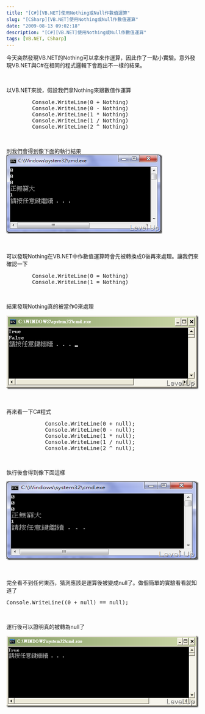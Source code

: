 ```yaml
---
title: "[C#][VB.NET]使用Nothing或Null作數值運算"
slug: "[CSharp][VB.NET]使用Nothing或Null作數值運算"
date: "2009-08-13 09:02:18"
description: "[C#][VB.NET]使用Nothing或Null作數值運算"
tags: [VB.NET, CSharp]
---
```


<p>今天突然發現VB.NET的Nothing可以拿來作運算，因此作了一點小實驗。意外發現VB.NET與C#在相同的程式邏輯下會跑出不一樣的結果。</p>  <p> </p>  <p>以VB.NET來說，假設我們拿Nothing來跟數值作運算</p>  <div style="padding-bottom: 0px; margin: 0px; padding-left: 0px; padding-right: 0px; display: inline; float: none; padding-top: 0px" id="scid:812469c5-0cb0-4c63-8c15-c81123a09de7:cd7fc944-e1bc-426e-a534-ca50f7a1e39a" class="wlWriterSmartContent">   <pre class="vb:nocontrols" name="code">        Console.WriteLine(0 + Nothing)
        Console.WriteLine(0 - Nothing)
        Console.WriteLine(1 * Nothing)
        Console.WriteLine(1 / Nothing)
        Console.WriteLine(2 ^ Nothing)</pre>
</div>

<p> </p>

<p>則我們會得到像下面的執行結果
  <br /><img style="border-bottom: 0px; border-left: 0px; display: inline; border-top: 0px; border-right: 0px" title="image" border="0" alt="image" src="\images\posts\10028\image_thumb.png" width="409" height="207" /> </p>

<p> </p>

<p>可以發現Nothing在VB.NET中作數值運算時會先被轉換成0後再來處理。讓我們來確認一下</p>

<div style="padding-bottom: 0px; margin: 0px; padding-left: 0px; padding-right: 0px; display: inline; float: none; padding-top: 0px" id="scid:812469c5-0cb0-4c63-8c15-c81123a09de7:798ea6f8-72cb-43de-854d-371600ec53aa" class="wlWriterSmartContent">
  <pre class="vb:nocontrols" name="code">        Console.WriteLine(0 = Nothing)
        Console.WriteLine(1 = Nothing)</pre>
</div>

<p> </p>

<p>結果發現Nothing真的被當作0來處理</p>

<p><img style="border-right-width: 0px; display: inline; border-top-width: 0px; border-bottom-width: 0px; border-left-width: 0px" title="image" border="0" alt="image" src="\images\posts\10028\image1_thumb.png" width="504" height="193" /></p>

<p> </p>

<p>再來看一下C#程式</p>

<div style="padding-bottom: 0px; margin: 0px; padding-left: 0px; padding-right: 0px; display: inline; float: none; padding-top: 0px" id="scid:812469c5-0cb0-4c63-8c15-c81123a09de7:8f35270b-735b-4593-a561-531fe32c4c61" class="wlWriterSmartContent">
  <pre class="c#:nocontrols" name="code">            Console.WriteLine(0 + null);
            Console.WriteLine(0 - null);
            Console.WriteLine(1 * null);
            Console.WriteLine(1 / null);
            Console.WriteLine(2 ^ null);</pre>
</div>

<p> </p>

<p>執行後會得到像下面這樣</p>

<p><img style="border-right-width: 0px; display: inline; border-top-width: 0px; border-bottom-width: 0px; border-left-width: 0px" title="image" border="0" alt="image" src="\images\posts\10028\image_thumb.png" width="504" height="206" /></p>

<p> </p>

<p>完全看不到任何東西，猜測應該是運算後被變成null了。做個簡單的實驗看看就知道了</p>

<div style="padding-bottom: 0px; margin: 0px; padding-left: 0px; padding-right: 0px; display: inline; float: none; padding-top: 0px" id="scid:812469c5-0cb0-4c63-8c15-c81123a09de7:0313ffb6-170f-40d6-9d9b-e2b67167510c" class="wlWriterSmartContent">
  <pre class="c#:nocontrols" name="code">Console.WriteLine((0 + null) == null);</pre>
</div>

<p> </p>

<p>運行後可以證明真的被轉為null了</p>

<p><img style="border-right-width: 0px; display: inline; border-top-width: 0px; border-bottom-width: 0px; border-left-width: 0px" title="image" border="0" alt="image" src="\images\posts\10028\image15_thumb.png" width="504" height="188" /></p>
